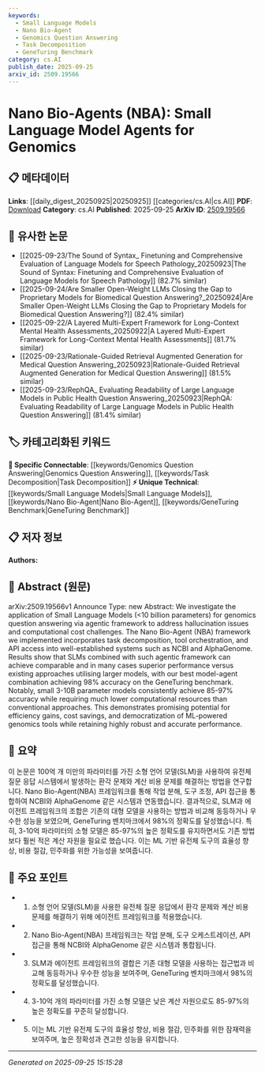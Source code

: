 ```yaml
---
keywords:
  - Small Language Models
  - Nano Bio-Agent
  - Genomics Question Answering
  - Task Decomposition
  - GeneTuring Benchmark
category: cs.AI
publish_date: 2025-09-25
arxiv_id: 2509.19566
---
```


<!-- KEYWORD_LINKING_METADATA:
{
  "processed_timestamp": "2025-09-25T15:15:28.305970",
  "vocabulary_version": "1.0",
  "selected_keywords": [
    "Small Language Models",
    "Nano Bio-Agent",
    "Genomics Question Answering",
    "Task Decomposition",
    "GeneTuring Benchmark"
  ],
  "rejected_keywords": [],
  "similarity_scores": {
    "Small Language Models": 0.78,
    "Nano Bio-Agent": 0.82,
    "Genomics Question Answering": 0.8,
    "Task Decomposition": 0.77,
    "GeneTuring Benchmark": 0.75
  },
  "extraction_method": "AI_prompt_based",
  "budget_applied": true,
  "candidates_json": {
    "candidates": [
      {
        "surface": "Small Language Models",
        "canonical": "Small Language Models",
        "aliases": [
          "SLMs"
        ],
        "category": "unique_technical",
        "rationale": "Highlights the use of smaller models in genomics, a novel approach in the context of this paper.",
        "novelty_score": 0.7,
        "connectivity_score": 0.65,
        "specificity_score": 0.8,
        "link_intent_score": 0.78
      },
      {
        "surface": "Nano Bio-Agent",
        "canonical": "Nano Bio-Agent",
        "aliases": [
          "NBA"
        ],
        "category": "unique_technical",
        "rationale": "Represents a specific framework introduced in the paper for genomics applications.",
        "novelty_score": 0.85,
        "connectivity_score": 0.6,
        "specificity_score": 0.9,
        "link_intent_score": 0.82
      },
      {
        "surface": "Genomics Question Answering",
        "canonical": "Genomics Question Answering",
        "aliases": [],
        "category": "specific_connectable",
        "rationale": "Focuses on the application domain, linking genomics with language models.",
        "novelty_score": 0.6,
        "connectivity_score": 0.75,
        "specificity_score": 0.7,
        "link_intent_score": 0.8
      },
      {
        "surface": "Task Decomposition",
        "canonical": "Task Decomposition",
        "aliases": [],
        "category": "specific_connectable",
        "rationale": "A critical component of the agentic framework that enhances model performance.",
        "novelty_score": 0.5,
        "connectivity_score": 0.8,
        "specificity_score": 0.65,
        "link_intent_score": 0.77
      },
      {
        "surface": "GeneTuring Benchmark",
        "canonical": "GeneTuring Benchmark",
        "aliases": [],
        "category": "unique_technical",
        "rationale": "A specific benchmark used to evaluate the model's performance, relevant for linking results.",
        "novelty_score": 0.7,
        "connectivity_score": 0.6,
        "specificity_score": 0.85,
        "link_intent_score": 0.75
      }
    ],
    "ban_list_suggestions": [
      "computational cost",
      "performance",
      "efficiency gains"
    ]
  },
  "decisions": [
    {
      "candidate_surface": "Small Language Models",
      "resolved_canonical": "Small Language Models",
      "decision": "linked",
      "scores": {
        "novelty": 0.7,
        "connectivity": 0.65,
        "specificity": 0.8,
        "link_intent": 0.78
      }
    },
    {
      "candidate_surface": "Nano Bio-Agent",
      "resolved_canonical": "Nano Bio-Agent",
      "decision": "linked",
      "scores": {
        "novelty": 0.85,
        "connectivity": 0.6,
        "specificity": 0.9,
        "link_intent": 0.82
      }
    },
    {
      "candidate_surface": "Genomics Question Answering",
      "resolved_canonical": "Genomics Question Answering",
      "decision": "linked",
      "scores": {
        "novelty": 0.6,
        "connectivity": 0.75,
        "specificity": 0.7,
        "link_intent": 0.8
      }
    },
    {
      "candidate_surface": "Task Decomposition",
      "resolved_canonical": "Task Decomposition",
      "decision": "linked",
      "scores": {
        "novelty": 0.5,
        "connectivity": 0.8,
        "specificity": 0.65,
        "link_intent": 0.77
      }
    },
    {
      "candidate_surface": "GeneTuring Benchmark",
      "resolved_canonical": "GeneTuring Benchmark",
      "decision": "linked",
      "scores": {
        "novelty": 0.7,
        "connectivity": 0.6,
        "specificity": 0.85,
        "link_intent": 0.75
      }
    }
  ]
}
-->

# Nano Bio-Agents (NBA): Small Language Model Agents for Genomics

## 📋 메타데이터

**Links**: [[daily_digest_20250925|20250925]] [[categories/cs.AI|cs.AI]]
**PDF**: [Download](https://arxiv.org/pdf/2509.19566.pdf)
**Category**: cs.AI
**Published**: 2025-09-25
**ArXiv ID**: [2509.19566](https://arxiv.org/abs/2509.19566)

## 🔗 유사한 논문
- [[2025-09-23/The Sound of Syntax_ Finetuning and Comprehensive Evaluation of Language Models for Speech Pathology_20250923|The Sound of Syntax: Finetuning and Comprehensive Evaluation of Language Models for Speech Pathology]] (82.7% similar)
- [[2025-09-24/Are Smaller Open-Weight LLMs Closing the Gap to Proprietary Models for Biomedical Question Answering?_20250924|Are Smaller Open-Weight LLMs Closing the Gap to Proprietary Models for Biomedical Question Answering?]] (82.4% similar)
- [[2025-09-22/A Layered Multi-Expert Framework for Long-Context Mental Health Assessments_20250922|A Layered Multi-Expert Framework for Long-Context Mental Health Assessments]] (81.7% similar)
- [[2025-09-23/Rationale-Guided Retrieval Augmented Generation for Medical Question Answering_20250923|Rationale-Guided Retrieval Augmented Generation for Medical Question Answering]] (81.5% similar)
- [[2025-09-23/RephQA_ Evaluating Readability of Large Language Models in Public Health Question Answering_20250923|RephQA: Evaluating Readability of Large Language Models in Public Health Question Answering]] (81.4% similar)

## 🏷️ 카테고리화된 키워드
**🔗 Specific Connectable**: [[keywords/Genomics Question Answering|Genomics Question Answering]], [[keywords/Task Decomposition|Task Decomposition]]
**⚡ Unique Technical**: [[keywords/Small Language Models|Small Language Models]], [[keywords/Nano Bio-Agent|Nano Bio-Agent]], [[keywords/GeneTuring Benchmark|GeneTuring Benchmark]]

## 📋 저자 정보

**Authors:** 

## 📄 Abstract (원문)

arXiv:2509.19566v1 Announce Type: new 
Abstract: We investigate the application of Small Language Models (<10 billion parameters) for genomics question answering via agentic framework to address hallucination issues and computational cost challenges. The Nano Bio-Agent (NBA) framework we implemented incorporates task decomposition, tool orchestration, and API access into well-established systems such as NCBI and AlphaGenome. Results show that SLMs combined with such agentic framework can achieve comparable and in many cases superior performance versus existing approaches utilising larger models, with our best model-agent combination achieving 98% accuracy on the GeneTuring benchmark. Notably, small 3-10B parameter models consistently achieve 85-97% accuracy while requiring much lower computational resources than conventional approaches. This demonstrates promising potential for efficiency gains, cost savings, and democratization of ML-powered genomics tools while retaining highly robust and accurate performance.

## 📝 요약

이 논문은 100억 개 미만의 파라미터를 가진 소형 언어 모델(SLM)을 사용하여 유전체 질문 응답 시스템에서 발생하는 환각 문제와 계산 비용 문제를 해결하는 방법을 연구합니다. Nano Bio-Agent(NBA) 프레임워크를 통해 작업 분해, 도구 조정, API 접근을 통합하여 NCBI와 AlphaGenome 같은 시스템과 연동했습니다. 결과적으로, SLM과 에이전트 프레임워크의 조합은 기존의 대형 모델을 사용하는 방법과 비교해 동등하거나 우수한 성능을 보였으며, GeneTuring 벤치마크에서 98%의 정확도를 달성했습니다. 특히, 3-10억 파라미터의 소형 모델은 85-97%의 높은 정확도를 유지하면서도 기존 방법보다 훨씬 적은 계산 자원을 필요로 했습니다. 이는 ML 기반 유전체 도구의 효율성 향상, 비용 절감, 민주화를 위한 가능성을 보여줍니다.

## 🎯 주요 포인트

- 1. 소형 언어 모델(SLM)을 사용한 유전체 질문 응답에서 환각 문제와 계산 비용 문제를 해결하기 위해 에이전트 프레임워크를 적용했습니다.
- 2. Nano Bio-Agent(NBA) 프레임워크는 작업 분해, 도구 오케스트레이션, API 접근을 통해 NCBI와 AlphaGenome 같은 시스템과 통합됩니다.
- 3. SLM과 에이전트 프레임워크의 결합은 기존 대형 모델을 사용하는 접근법과 비교해 동등하거나 우수한 성능을 보여주며, GeneTuring 벤치마크에서 98%의 정확도를 달성했습니다.
- 4. 3-10억 개의 파라미터를 가진 소형 모델은 낮은 계산 자원으로도 85-97%의 높은 정확도를 꾸준히 달성합니다.
- 5. 이는 ML 기반 유전체 도구의 효율성 향상, 비용 절감, 민주화를 위한 잠재력을 보여주며, 높은 정확성과 견고한 성능을 유지합니다.


---

*Generated on 2025-09-25 15:15:28*